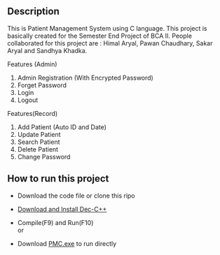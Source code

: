 ## Description

This is Patient Management System using C language. This project is basically created for the Semester End Project of BCA II. People collaborated for this project are : Himal Aryal, Pawan Chaudhary, Sakar Aryal and Sandhya Khadka.

Features (Admin)
1. Admin Registration (With Encrypted Password)
2. Forget Password
3. Login
4. Logout

Features(Record)
1. Add Patient (Auto ID and Date)
2. Update Patient
3. Search Patient
4. Delete Patient
5. Change Password

    
## How to run this project

 - Download the code file or clone this ripo
 - [Download and Install Dec-C++ ](https://sourceforge.net/projects/orwelldevcpp/)
     
 - Compile(F9) and Run(F10)  
  or
  - Download [PMC.exe](https://github.com/techiesakar/PatientManagementSystem/blob/main/OutPatientManagementSystem.exe)  to run directly 
  
